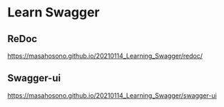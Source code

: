 # Learn Swagger

## ReDoc
https://masahosono.github.io/20210114_Learning_Swagger/redoc/

## Swagger-ui
https://masahosono.github.io/20210114_Learning_Swagger/swagger-ui
